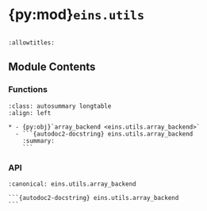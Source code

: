 # {py:mod}`eins.utils`

```{py:module} eins.utils
```

```{autodoc2-docstring} eins.utils
:allowtitles:
```

## Module Contents

### Functions

````{list-table}
:class: autosummary longtable
:align: left

* - {py:obj}`array_backend <eins.utils.array_backend>`
  - ```{autodoc2-docstring} eins.utils.array_backend
    :summary:
    ```
````

### API

````{py:function} array_backend(x)
:canonical: eins.utils.array_backend

```{autodoc2-docstring} eins.utils.array_backend
```
````
